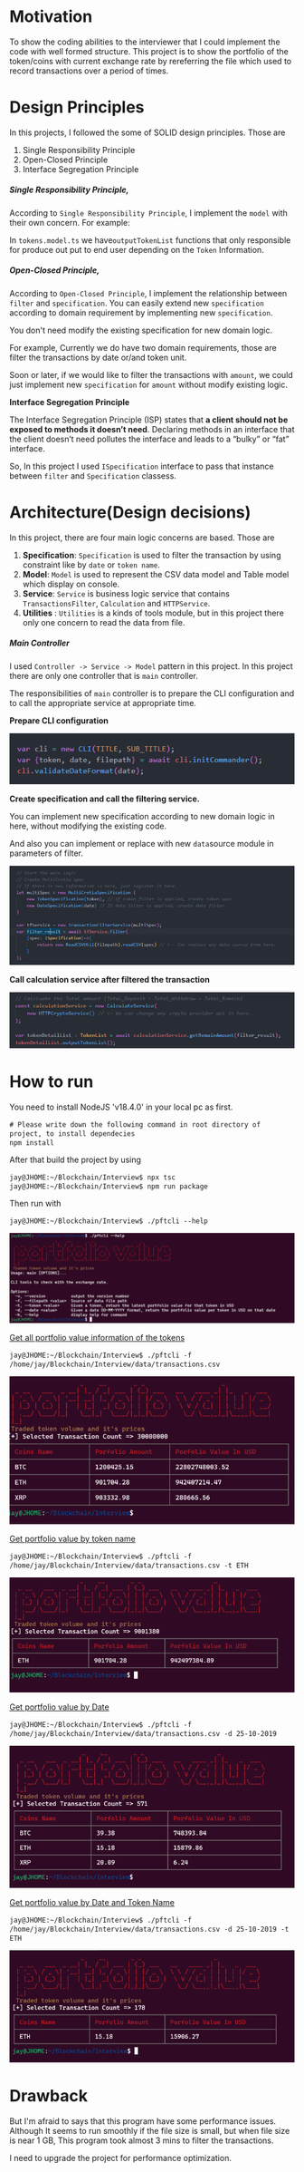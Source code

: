 # Motivation

To show the coding abilities to the interviewer that I could implement the code with well formed structure. This project is to show the portfolio of the token/coins with current exchange rate by rereferring the file which used to record transactions over a period of times.

# Design Principles

In this projects, I followed the some of SOLID design principles. Those are 

1. Single Responsibility Principle
2. Open-Closed Principle
3.  Interface Segregation Principle



##### Single Responsibility Principle, 

According to `Single Responsibility Principle`, I implement the `model` with their own concern. For example:

In `tokens.model.ts` we have`outputTokenList` functions that only responsible for produce out put to end user depending on the `Token` Information.

##### Open-Closed Principle,

According to `Open-Closed Principle`, I implement the relationship between `filter` and `specification`. You can easily extend new `specification` according to domain requirement by implementing new `specification`.

You don't need modify the existing specification for new domain logic.

For example, Currently we do have two domain requirements, those are filter the transactions by date or/and token unit.

Soon or later, if we would like to filter the transactions with `amount`, we could just implement new `specification` for `amount` without modify existing logic.

 **Interface Segregation Principle**

The Interface Segregation Principle (ISP) states that **a client should not be exposed to methods it doesn’t need**. Declaring methods in an interface that the client doesn’t need pollutes the interface and leads to a “bulky” or “fat” interface.

So, In this project I used `ISpecification` interface to pass that instance between `filter` and `Specification` classess.



# Architecture(Design decisions)

In this project, there are four main logic concerns are based. Those are

1) **Specification**: `Specification` is used to filter the transaction by using constraint like by `date` or `token name`.
2) **Model**: `Model` is used to represent the CSV data model and Table model which display on console.
3) **Service**: `Service` is business logic service that contains `TransactionsFilter`,  `Calculation` and `HTTPService`.
4) **Utilities** : `Utilities` is a kinds of tools module, but in this project there only one concern to read the data from file.



##### **Main Controller**

I used `Controller -> Service -> Model` pattern in this project. In this project there are only one controller that is `main` controller.

The responsibilities of `main` controller is to prepare the CLI configuration and to call the appropriate service at appropriate time.

**Prepare CLI configuration**

![image-20220703200104096](./img/image-20220703200104096.png)

**Create specification and call the filtering service.**

You can implement new specification according to new domain logic in here, without modifying the existing code.

And also you can implement or replace with new `data`source module in parameters of filter. 

![image-20220703203324828](./img/image-20220703203324828.png)

**Call calculation service after filtered the transaction**

![image-20220703200348187](./img/image-20220703200348187.png)



# How to run

You need to install NodeJS 'v18.4.0' in your local pc as first.

```shell
# Please write down the following command in root directory of project, to install dependecies 
npm install 
```

After that build the project by using

```shell
jay@JHOME:~/Blockchain/Interview$ npx tsc
jay@JHOME:~/Blockchain/Interview$ npm run package
```

Then run with

```shell
jay@JHOME:~/Blockchain/Interview$ ./pftcli --help
```

![image-20220703203932736](./img/image-20220703203932736.png)



<u>Get all portfolio value information of the tokens</u>

```shell
jay@JHOME:~/Blockchain/Interview$ ./pftcli -f /home/jay/Blockchain/Interview/data/transactions.csv
```

![image-20220703204314923](./img/image-20220703204314923.png)



<u>Get portfolio value by token name</u>

```shell
jay@JHOME:~/Blockchain/Interview$ ./pftcli -f /home/jay/Blockchain/Interview/data/transactions.csv -t ETH
```

![image-20220703204536557](./img/image-20220703204536557.png)



<u>Get portfolio value by Date</u>

```shell
jay@JHOME:~/Blockchain/Interview$ ./pftcli -f /home/jay/Blockchain/Interview/data/transactions.csv -d 25-10-2019
```

![image-20220703205105246](./img/image-20220703205105246.png)



<u>Get portfolio value by Date and Token Name</u>

```shell
jay@JHOME:~/Blockchain/Interview$ ./pftcli -f /home/jay/Blockchain/Interview/data/transactions.csv -d 25-10-2019 -t ETH
```

![image-20220703205440618](./img/image-20220703205440618.png)

# Drawback

But I'm afraid to says that this program have some performance issues. Although It seems to run smoothly if the file size is small, but when file size is near 1 GB, This program took almost 3 mins to filter the transactions.

I need to upgrade the project for performance optimization.